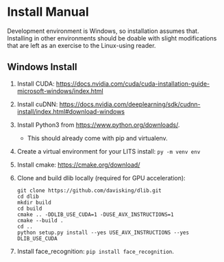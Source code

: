 # Install Manual

Development environment is Windows, so installation assumes that. Installing in other environments should be doable with slight modifications that are left as an exercise to the Linux-using reader.

## Windows Install
1. Install CUDA: https://docs.nvidia.com/cuda/cuda-installation-guide-microsoft-windows/index.html
1. Install cuDNN: https://docs.nvidia.com/deeplearning/sdk/cudnn-install/index.html#download-windows
1. Install Python3 from https://www.python.org/downloads/.
   - This should already come with pip and virtualenv.
1. Create a virtual environment for your LITS install: `py -m venv env`
1. Install cmake: https://cmake.org/download/
1. Clone and build dlib locally (required for GPU acceleration):
    ```
    git clone https://github.com/davisking/dlib.git
    cd dlib
    mkdir build
    cd build
    cmake .. -DDLIB_USE_CUDA=1 -DUSE_AVX_INSTRUCTIONS=1
    cmake --build .
    cd ..
    python setup.py install --yes USE_AVX_INSTRUCTIONS --yes DLIB_USE_CUDA
    ```

1. Install face_recognition: `pip install face_recognition`.

